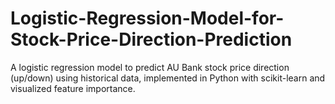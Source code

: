 # Logistic-Regression-Model-for-Stock-Price-Direction-Prediction
A logistic regression model to predict AU Bank stock price direction (up/down) using historical data, implemented in Python with scikit-learn and visualized feature importance.
